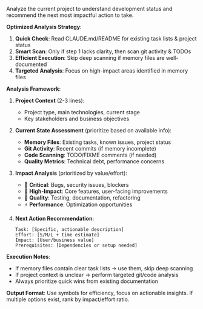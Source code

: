 Analyze the current project to understand development status and recommend the next most impactful action to take.

**Optimized Analysis Strategy**:
1. **Quick Check**: Read CLAUDE.md/README for existing task lists & project status
2. **Smart Scan**: Only if step 1 lacks clarity, then scan git activity & TODOs
3. **Efficient Execution**: Skip deep scanning if memory files are well-documented
4. **Targeted Analysis**: Focus on high-impact areas identified in memory files

**Analysis Framework**:

1. **Project Context** (2-3 lines):
   - Project type, main technologies, current stage
   - Key stakeholders and business objectives

2. **Current State Assessment** (prioritize based on available info):
   - **Memory Files**: Existing tasks, known issues, project status
   - **Git Activity**: Recent commits (if memory incomplete)
   - **Code Scanning**: TODO/FIXME comments (if needed)
   - **Quality Metrics**: Technical debt, performance concerns

3. **Impact Analysis** (prioritized by value/effort):
   - 🚨 **Critical**: Bugs, security issues, blockers
   - 🎯 **High-Impact**: Core features, user-facing improvements
   - 🔧 **Quality**: Testing, documentation, refactoring
   - ⚡ **Performance**: Optimization opportunities

4. **Next Action Recommendation**:
   ```
   Task: [Specific, actionable description]
   Effort: [S/M/L + time estimate]
   Impact: [User/business value]
   Prerequisites: [Dependencies or setup needed]
   ```

**Execution Notes**:
- If memory files contain clear task lists → use them, skip deep scanning
- If project context is unclear → perform targeted git/code analysis
- Always prioritize quick wins from existing documentation

**Output Format**: Use symbols for efficiency, focus on actionable insights. If multiple options exist, rank by impact/effort ratio.
